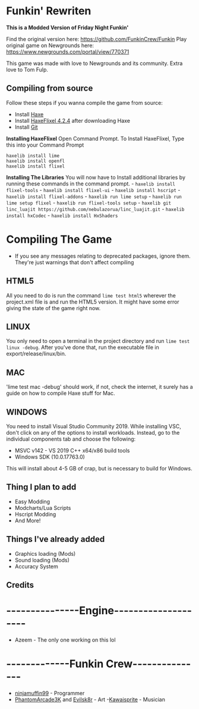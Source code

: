 # Funkin' Rewriten

**This is a Modded Version of Friday Night Funkin'**

Find the original version here: https://github.com/FunkinCrew/Funkin
Play original game on Newgrounds here: https://www.newgrounds.com/portal/view/770371

This game was made with love to Newgrounds and its community. Extra love to Tom Fulp.

## Compiling from source
Follow these steps if you wanna compile the game from source:

- Install [Haxe](https://haxe.org/download/version/4.2.4/)
- Install [HaxeFlixel 4.2.4](https://haxeflixel.com/documentation/install-haxeflixel/) after downloading Haxe
- Install [Git](https://git-scm.com/downloads)

**Installing HaxeFlixel**
Open Command Prompt.
To Install HaxeFlixel, Type this into your Command Prompt
```
haxelib install lime
haxelib install openfl
haxelib install flixel
```

**Installing The Libraries**
You will now have to Install additional libraries by running these commands in the command prompt.
	- `haxelib install flixel-tools`
	- `haxelib install flixel-ui`
	- `haxelib install hscript`
	- `haxelib install flixel-addons`
	- `haxelib run lime setup`
	- `haxelib run lime setup flixel`
	- `haxelib run flixel-tools setup`
	- `haxelib git linc_luajit https://github.com/nebulazorua/linc_luajit.git`
	- `haxelib install hxCodec`
	- `haxelib install HxShaders`

# Compiling The Game
- If you see any messages relating to deprecated packages, ignore them. They're just warnings that don't affect compiling

## HTML5
All you need to do is run the command `lime test html5` wherever the project.xml file is and run the HTML5 version.
It might have some error giving the state of the game right now.

## LINUX
You only need to open a terminal in the project directory and run `lime test linux -debug`.
After you've done that, run the executable file in export/release/linux/bin.

## MAC
'lime test mac -debug' should work, if not, check the internet, it surely has a guide on how to compile Haxe stuff for Mac.

## WINDOWS
You need to install Visual Studio Community 2019. While installing VSC, don't click on any of the options to install workloads. Instead, go to the individual components tab and choose the following:
* MSVC v142 - VS 2019 C++ x64/x86 build tools
* Windows SDK (10.0.17763.0)

This will install about 4-5 GB of crap, but is necessary to build for Windows.

## Thing I plan to add

- Easy Modding
- Modcharts/Lua Scripts
- Hscript Modding
- And More!

## Things I've already added

- Graphics loading (Mods)
- Sound loading (Mods)
- Accuracy System


## Credits
# ---------------Engine--------------------
- Azeem - The only one working on this lol
# -------------Funkin Crew---------------
- [ninjamuffin99](https://twitter.com/ninja_muffin99) - Programmer
- [PhantomArcade3K](https://twitter.com/phantomarcade3k) and [Evilsk8r](https://twitter.com/evilsk8r) - Art
 -[Kawaisprite](https://twitter.com/kawaisprite) - Musician
